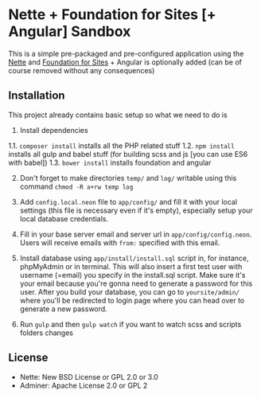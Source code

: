 Nette + Foundation for Sites [+ Angular] Sandbox
====================================

This is a simple pre-packaged and pre-configured application using the [Nette](https://nette.org) and [Foundation for Sites](http://foundation.zurb.com/sites/docs/) + Angular is optionally added (can be of course removed without any consequences)

Installation
------------

This project already contains basic setup so what we need to do is

1. Install dependencies

  1.1. `composer install` installs all the PHP related stuff
  1.2. `npm install` installs all gulp and babel stuff (for building scss and js [you can use ES6 with babel])
  1.3. `bower install` installs foundation and angular

2. Don't forget to make directories `temp/` and `log/` writable using this command `chmod -R a+rw temp log`

3. Add `config.local.neon` file to `app/config/` and fill it with your local settings (this file is necessary even if it's empty), especially setup your local database credentials.

4. Fill in your base server email and server url in `app/config/config.neon`. Users will receive emails with `from:` specified with this email.

5. Install database using `app/install/install.sql` script in, for instance, phpMyAdmin or in terminal. This will also insert a first test user with username (=email) you specify in the install.sql script. Make sure it's your email because you're gonna need to generate a password for this user. After you build your database, you can go to `yoursite/admin/` where you'll be redirected to login page where you can head over to generate a new password.

6. Run `gulp` and then `gulp watch` if you want to watch scss and scripts folders changes


License
-------
- Nette: New BSD License or GPL 2.0 or 3.0
- Adminer: Apache License 2.0 or GPL 2
